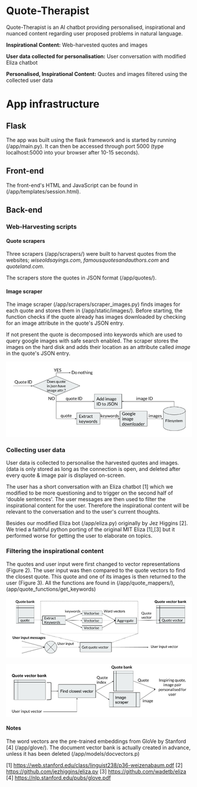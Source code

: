 
# Quote-Therapist

Quote-Therapist is an AI chatbot providing personalised, inspirational and nuanced content regarding user proposed problems in natural language.

**Inspirational Content:** Web-harvested quotes and images

**User data collected for personalisation:** User conversation with modified Eliza chatbot

**Personalised, Inspirational Content:** Quotes and images filtered using the collected user data

# App infrastructure

## Flask
The app was built using the flask framework and is started by running (/app/main.py).
It can then be accessed through port 5000 (type localhost:5000 into your browser after 10-15 seconds).

## Front-end
The front-end's HTML and JavaScript can be found in (/app/templates/session.html).

## Back-end 

### Web-Harvesting scripts

#### Quote scrapers

Three scrapers (/app/scrapers/) were built to harvest quotes from the websites; *wiseoldsayings.com*, *famousquotesandauthors.com* and *quoteland.com*.

The scrapers store the quotes in JSON format (/app/quotes/).

#### Image scraper

The image scraper (/app/scrapers/scraper_images.py) finds images for each quote and stores them in (/app/static/images/). 
Before starting, the function checks if the quote already has images downloaded by checking for an image attribute in the quote's JSON entry.

If not present the quote is decomposed into keywords which are used to query google images with safe search enabled.
The scraper stores the images on the hard disk and adds their location as an attribute called *image* in the quote's JSON entry.

![Image Scraping Process](Documentation/diagrams/image_scraper.png)

### Collecting user data

User data is collected to personalise the harvested quotes and images. (data is only stored as long as the connection is open, and deleted after every quote & image pair is displayed on-screen.

The user has a short conversation with an Eliza chatbot [1] which we modified to be more questioning and to trigger on the second half of 'double sentences'. 
The user messages are then used to filter the inspirational content for the user. Therefore the inspirational content will be relevant to the conversation and to the user's current thoughts.

Besides our modified Eliza bot (/app/eliza.py) originally by Jez Higgins [2].
We tried a faithful python porting of the original MIT Eliza [1],[3] but it performed worse for getting the user to elaborate on topics.

### Filtering the inspirational content

The quotes and user input were first changed to vector representations (Figure 2).
The user input was then compared to the quote vectors to find the closest quote. 
This quote and one of its images is then returned to the user (Figure 3).
All the functions are found in (/app/quote_mappers/), (app/quote_functions/get_keywords)

![Filtering the inspirational content for the user (part 1)](Documentation/diagrams/filter1.png)

![Filtering the inspirational content for the user (part 2)](Documentation/diagrams/filter2.png)

#### Notes
The word vectors are the pre-trained embeddings from GloVe by Stanford [4] (/app/glove/).
The document vector bank is actually created in advance, unless it has been deleted (/app/models/docvectors.p)

[1] https://web.stanford.edu/class/linguist238/p36-weizenabaum.pdf 
[2] https://github.com/jezhiggins/eliza.py
[3] https://github.com/wadetb/eliza
[4] https://nlp.stanford.edu/pubs/glove.pdf



